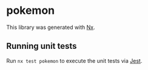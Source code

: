 # pokemon

This library was generated with [Nx](https://nx.dev).

## Running unit tests

Run `nx test pokemon` to execute the unit tests via [Jest](https://jestjs.io).
